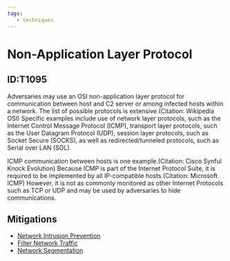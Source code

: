 ```yaml
---
tags:
   - techniques
---
```

# Non-Application Layer Protocol
## ID:T1095
Adversaries may use an OSI non-application layer protocol for communication between host and C2 server or among infected hosts within a network. The list of possible protocols is extensive.(Citation: Wikipedia OSI) Specific examples include use of network layer protocols, such as the Internet Control Message Protocol (ICMP), transport layer protocols, such as the User Datagram Protocol (UDP), session layer protocols, such as Socket Secure (SOCKS), as well as redirected/tunneled protocols, such as Serial over LAN (SOL).

ICMP communication between hosts is one example.(Citation: Cisco Synful Knock Evolution) Because ICMP is part of the Internet Protocol Suite, it is required to be implemented by all IP-compatible hosts.(Citation: Microsoft ICMP) However, it is not as commonly monitored as other Internet Protocols such as TCP or UDP and may be used by adversaries to hide communications.
## Mitigations
* [Network Intrusion Prevention](/mitre/mitigations/M1031)
* [Filter Network Traffic](/mitre/mitigations/M1037)
* [Network Segmentation](/mitre/mitigations/M1030)
